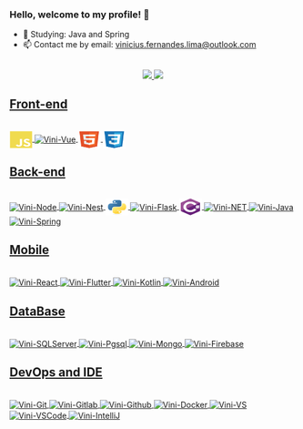 ### Hello, welcome to my profile! 👋

- 🌱 Studying: Java and Spring
- 📫 Contact me by email: vinicius.fernandes.lima@outlook.com

##

<div align="center">
   <a href="https://github.com/ViniFL">
   <img height: "180em" src="https://github-readme-stats.vercel.app/api?username=ViniFL&show_icons=true&theme=tokyonight&include_all_comits=true&count_private=true"/>
   <img height: "180em" src="https://github-readme-stats.vercel.app/api/top-langs/?username=ViniFL&layout=compact&langs_count=16&theme=tokyonight"/>
</div>

## Front-end

<div style="display: inline_block"><br>
  <img align="center" alt="Vini-Js" height="30" width="40" src="https://raw.githubusercontent.com/devicons/devicon/master/icons/javascript/javascript-plain.svg">
  <img align="center" alt="Vini-Vue" height="30" width="40" src="https://cdn.jsdelivr.net/gh/devicons/devicon/icons/vuejs/vuejs-original.svg">
  <img align="center" alt="Vini-HTML" height="30" width="40" src="https://raw.githubusercontent.com/devicons/devicon/master/icons/html5/html5-original.svg">
  <img align="center" alt="Vini-CSS" height="30" width="40" src="https://raw.githubusercontent.com/devicons/devicon/master/icons/css3/css3-original.svg">

</div>
  
  ## Back-end
  
  <div style="display: inline_block"><br>
  <img align="center" alt="Vini-Node" height="30" width="40" src="https://cdn.jsdelivr.net/gh/devicons/devicon/icons/nodejs/nodejs-original.svg"> 
  <img align="center" alt="Vini-Nest" height="30" width="40" src="https://cdn.jsdelivr.net/gh/devicons/devicon/icons/nestjs/nestjs-plain.svg" />
  <img align="center" alt="Vini-Python" height="30" width="40" src="https://raw.githubusercontent.com/devicons/devicon/master/icons/python/python-original.svg">
  <img align="center" alt="Vini-Flask" height="30 width="40" src="https://cdn.jsdelivr.net/gh/devicons/devicon/icons/flask/flask-original.svg">
  <img align="center" alt="Vini-Csharp" height="30" width="40" src="https://raw.githubusercontent.com/devicons/devicon/master/icons/csharp/csharp-original.svg">
  <img align="center" alt="Vini-NET" height="30" width="40" src="https://cdn.jsdelivr.net/gh/devicons/devicon/icons/dotnetcore/dotnetcore-original.svg">
  <img align="center" alt="Vini-Java" height="30" width="40" src="https://cdn.jsdelivr.net/gh/devicons/devicon/icons/java/java-original-wordmark.svg">
  <img align="center" alt="Vini-Spring" height="30" width="40" src="https://cdn.jsdelivr.net/gh/devicons/devicon/icons/spring/spring-original-wordmark.svg" />         
  </div>
  
  ## Mobile
  
  <div style="display: inline_block"><br>  
  <img align="center" alt="Vini-React" height="30" width="40" src="https://cdn.jsdelivr.net/gh/devicons/devicon/icons/react/react-original.svg" />        
  <img align="center" alt="Vini-Flutter" height="30" width="40" src="https://cdn.jsdelivr.net/gh/devicons/devicon/icons/flutter/flutter-original.svg" />
  <img align="center" alt="Vini-Kotlin" height="30" width="40" src="https://cdn.jsdelivr.net/gh/devicons/devicon/icons/kotlin/kotlin-original.svg" />
  <img align="center" alt="Vini-Android" height="30" width="40" src="https://cdn.jsdelivr.net/gh/devicons/devicon/icons/androidstudio/androidstudio-original.svg"/>
  </div>
                                                                                                                                                  
  ## DataBase 
  
  <div style="display: inline_block"><br>
   <img align="center" alt="Vini-SQLServer" height="30" width="40" src="https://cdn.jsdelivr.net/gh/devicons/devicon/icons/microsoftsqlserver/microsoftsqlserver-plain-wordmark.svg">                                               
  <img align="center" alt="Vini-Pgsql" height="30" width="40" src="https://cdn.jsdelivr.net/gh/devicons/devicon/icons/postgresql/postgresql-original-wordmark.svg">       <img align="center" alt="Vini-Mongo" height="30" width="40" src="https://cdn.jsdelivr.net/gh/devicons/devicon/icons/mongodb/mongodb-original.svg">
  <img align="center" alt="Vini-Firebase" height="30" width="40" src="https://cdn.jsdelivr.net/gh/devicons/devicon/icons/firebase/firebase-plain.svg" />
          
  </div>

## DevOps and IDE 

  <div style="display: inline_block"><br>
  <img align="center" alt="Vini-Git" height="30" width="40" src="https://cdn.jsdelivr.net/gh/devicons/devicon/icons/git/git-original.svg">
  <img align="center" alt="Vini-Gitlab" height="30" width="40" src="https://cdn.jsdelivr.net/gh/devicons/devicon/icons/gitlab/gitlab-original.svg">
  <img align="center" alt="Vini-Github" height="30" width="40" src="https://cdn.jsdelivr.net/gh/devicons/devicon/icons/github/github-original-wordmark.svg">
  <img align="center" alt="Vini-Docker" height="30" width="40" src="https://cdn.jsdelivr.net/gh/devicons/devicon/icons/docker/docker-original.svg" />
  <img align="center" alt="Vini-VS" height="30" width="40" src="https://cdn.jsdelivr.net/gh/devicons/devicon/icons/visualstudio/visualstudio-plain.svg">
  <img align="center" alt="Vini-VSCode" height="30" width="40" src="https://cdn.jsdelivr.net/gh/devicons/devicon/icons/vscode/vscode-original.svg">
  <img align="center" alt="Vini-IntelliJ" height="30" width="40" src="https://cdn.jsdelivr.net/gh/devicons/devicon/icons/intellij/intellij-original.svg">      
  </div>
  

  
</div>
